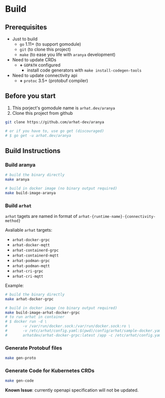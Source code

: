 # Build

## Prerequisites

- Just to build
  - `go` 1.11+ (to support gomodule)
  - `git` (to clone this project)
  - `make` (to ease you life with `aranya` development)
- Need to update CRDs
  - __+__ `GOPATH` configured
    - install code generators with `make install-codegen-tools`
- Need to update connectivity api
  - __+__ `protoc` 3.5+ (protobuf compiler)

## Before you start

1. This porject's gomodule name is `arhat.dev/aranya`
2. Clone this project from github

```bash
git clone https://github.com/arhat-dev/aranya

# or if you have to, use go get (discouraged)
# $ go get -u arhat.dev/aranya
```

## Build Instructions

### Build aranya

```bash
# build the binary directly
make aranya

# build in docker image (no binary output required)
make build-image-aranya
```

### Build `arhat`

`arhat` tagets are named in format of `arhat-{runtime-name}-{connectivity-method}`

Avaliable `arhat` targets:

- `arhat-docker-grpc`
- `arhat-docker-mqtt`
- `arhat-containerd-grpc`
- `arhat-containerd-mqtt`
- `arhat-podman-grpc`
- `arhat-podman-mqtt`
- `arhat-cri-grpc`
- `arhat-cri-mqtt`

Example:

```bash
# build the binary directly
make arhat-docker-grpc

# build in docker image (no binary output required)
make build-image-arhat-docker-grpc
# to run arhat in container
# $ docker run -d \
#       -v /var/run/docker.sock:/var/run/docker.sock:ro \
#       -v /etc/arhat/config.yaml:$(pwd)/config/arhat/sample-docker.yaml:ro \
#       arhatdev/arhat-docker-grpc:latest /app -c /etc/arhat/config.yaml
```

### Generate Protobuf files

```bash
make gen-proto
```

### Generate Code for Kubernetes CRDs

```bash
make gen-code
```

__Known Issue__: currently openapi specification will not be updated.
